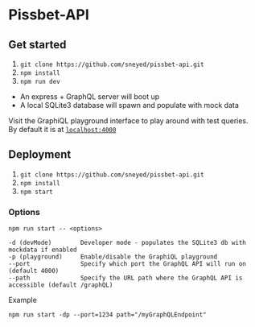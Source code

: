 # Pissbet-API

## Get started

1. `git clone https://github.com/sneyed/pissbet-api.git`
1. `npm install`
1. `npm run dev`

- An express + GraphQL server will boot up
- A local SQLite3 database will spawn and populate with mock data

Visit the GraphiQL playground interface to play around with test queries.  
By default it is at [`localhost:4000`](http://localhost:4000)

## Deployment

1. `git clone https://github.com/sneyed/pissbet-api.git`
1. `npm install`
1. `npm start`

### Options

```
npm run start -- <options>

-d (devMode)        Developer mode - populates the SQLite3 db with mockdata if enabled
-p (playground)     Enable/disable the GraphiQL playground
--port              Specify which port the GraphQL API will run on (default 4000)
--path              Specify the URL path where the GraphQL API is accessible (default /graphQL)

```

Example

```
npm run start -dp --port=1234 path="/myGraphQLEndpoint"
```
